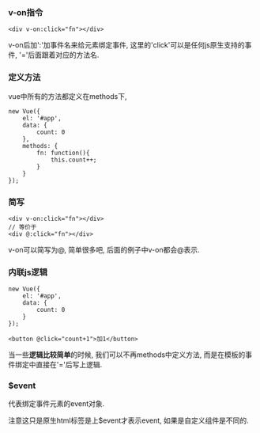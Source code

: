 ### v-on指令

```
<div v-on:click="fn"></div>
```

v-on后加':'加事件名来给元素绑定事件, 这里的'click'可以是任何js原生支持的事件, '='后面跟着对应的方法名.

### 定义方法

vue中所有的方法都定义在methods下,

```
new Vue({
    el: '#app',
    data: {
        count: 0
    },
    methods: {
        fn: function(){
            this.count++;
        }
    }
});
```

### 简写

```
<div v-on:click="fn"></div>
// 等价于
<div @:click="fn"></div>
```

v-on可以简写为@, 简单很多吧, 后面的例子中v-on都会@表示.

### 内联js逻辑

```
new Vue({
    el: '#app',
    data: {
        count: 0
    }
});
```

```
<button @click="count+1">加1</button>
```

当一些**逻辑比较简单**的时候, 我们可以不再methods中定义方法, 而是在模板的事件绑定中直接在'='后写上逻辑.

### $event

代表绑定事件元素的event对象.

注意这只是原生html标签是上$event才表示event, 如果是自定义组件是不同的.

